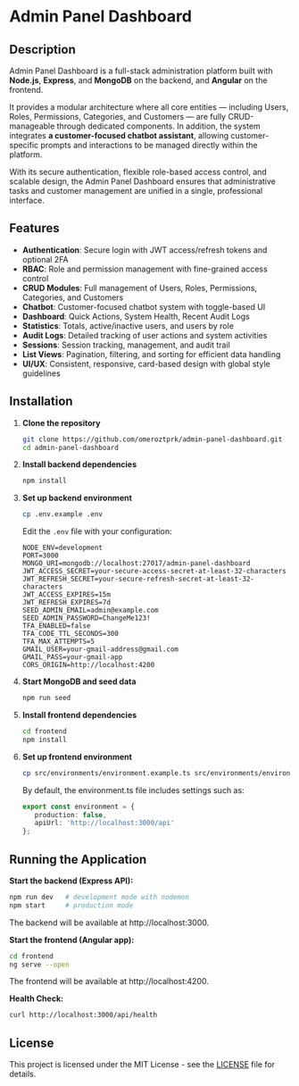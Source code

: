 # Admin Panel Dashboard

## Description

Admin Panel Dashboard is a full-stack administration platform built with **Node.js**, **Express**, and **MongoDB** on the backend, and **Angular** on the frontend.

It provides a modular architecture where all core entities — including Users, Roles, Permissions, Categories, and Customers — are fully CRUD-manageable through dedicated components. In addition, the system integrates **a customer-focused chatbot assistant**, allowing customer-specific prompts and interactions to be managed directly within the platform.

With its secure authentication, flexible role-based access control, and scalable design, the Admin Panel Dashboard ensures that administrative tasks and customer management are unified in a single, professional interface.

## Features

- **Authentication**: Secure login with JWT access/refresh tokens and optional 2FA
- **RBAC**: Role and permission management with fine-grained access control
- **CRUD Modules**: Full management of Users, Roles, Permissions, Categories, and Customers
- **Chatbot**: Customer-focused chatbot system with toggle-based UI
- **Dashboard**: Quick Actions, System Health, Recent Audit Logs
- **Statistics**: Totals, active/inactive users, and users by role
- **Audit Logs**: Detailed tracking of user actions and system activities
- **Sessions**: Session tracking, management, and audit trail
- **List Views**: Pagination, filtering, and sorting for efficient data handling
- **UI/UX**: Consistent, responsive, card-based design with global style guidelines

## Installation

1. **Clone the repository**
   ```bash
   git clone https://github.com/omeroztprk/admin-panel-dashboard.git
   cd admin-panel-dashboard
   ```

2. **Install backend dependencies**
   ```bash
   npm install
   ```

3. **Set up backend environment**
   ```bash
   cp .env.example .env
   ```
   Edit the `.env` file with your configuration:
   ```env
   NODE_ENV=development
   PORT=3000
   MONGO_URI=mongodb://localhost:27017/admin-panel-dashboard
   JWT_ACCESS_SECRET=your-secure-access-secret-at-least-32-characters
   JWT_REFRESH_SECRET=your-secure-refresh-secret-at-least-32-characters
   JWT_ACCESS_EXPIRES=15m
   JWT_REFRESH_EXPIRES=7d
   SEED_ADMIN_EMAIL=admin@example.com
   SEED_ADMIN_PASSWORD=ChangeMe123!
   TFA_ENABLED=false
   TFA_CODE_TTL_SECONDS=300
   TFA_MAX_ATTEMPTS=5
   GMAIL_USER=your-gmail-address@gmail.com
   GMAIL_PASS=your-gmail-app
   CORS_ORIGIN=http://localhost:4200
   ```

4. **Start MongoDB and seed data**
   ```bash
   npm run seed
   ```

5. **Install frontend dependencies**
   ```bash
   cd frontend
   npm install
   ```

6. **Set up frontend environment**
   ```bash
   cp src/environments/environment.example.ts src/environments/environment.ts
   ```
   By default, the environment.ts file includes settings such as:
   ```ts
   export const environment = {
      production: false,
      apiUrl: 'http://localhost:3000/api'
   };
   ```

## Running the Application

**Start the backend (Express API):**
```bash
npm run dev   # development mode with nodemon
npm start     # production mode
```

The backend will be available at http://localhost:3000.

**Start the frontend (Angular app):**
```bash
cd frontend
ng serve --open
```

The frontend will be available at http://localhost:4200.

**Health Check:**
```bash
curl http://localhost:3000/api/health
```

## License

This project is licensed under the MIT License - see the [LICENSE](LICENSE) file for details.
